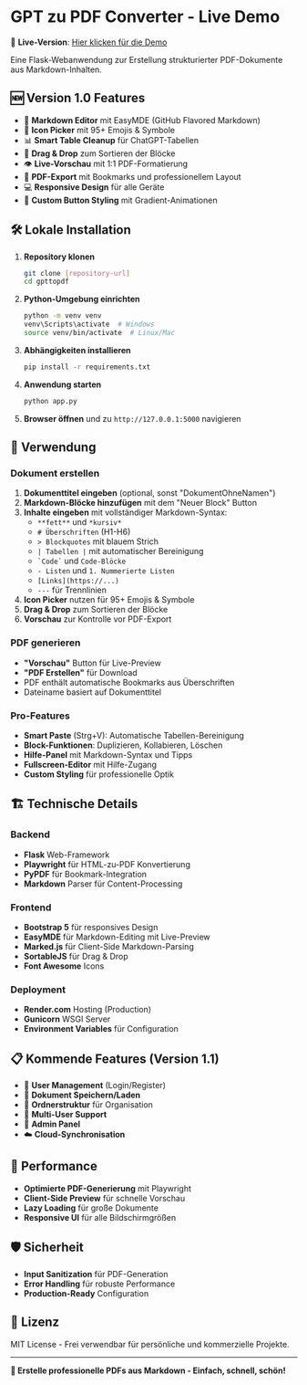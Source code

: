 # GPT zu PDF Converter - Live Demo

🚀 **Live-Version**: [Hier klicken für die Demo](https://gpttopdf.onrender.com)

Eine Flask-Webanwendung zur Erstellung strukturierter PDF-Dokumente aus Markdown-Inhalten.

## 🆕 Version 1.0 Features

- 📝 **Markdown Editor** mit EasyMDE (GitHub Flavored Markdown)
- 🎯 **Icon Picker** mit 95+ Emojis & Symbole
- 📊 **Smart Table Cleanup** für ChatGPT-Tabellen
- 🔄 **Drag & Drop** zum Sortieren der Blöcke
- 👁️ **Live-Vorschau** mit 1:1 PDF-Formatierung
- 📄 **PDF-Export** mit Bookmarks und professionellem Layout
- 💻 **Responsive Design** für alle Geräte
- 🎨 **Custom Button Styling** mit Gradient-Animationen

## 🛠️ Lokale Installation

1. **Repository klonen**
   ```bash
   git clone [repository-url]
   cd gpttopdf
   ```

2. **Python-Umgebung einrichten**
   ```bash
   python -m venv venv
   venv\Scripts\activate  # Windows
   source venv/bin/activate  # Linux/Mac
   ```

3. **Abhängigkeiten installieren**
   ```bash
   pip install -r requirements.txt
   ```

4. **Anwendung starten**
   ```bash
   python app.py
   ```

5. **Browser öffnen** und zu `http://127.0.0.1:5000` navigieren

## 📖 Verwendung

### Dokument erstellen

1. **Dokumenttitel eingeben** (optional, sonst "DokumentOhneNamen")
2. **Markdown-Blöcke hinzufügen** mit dem "Neuer Block" Button
3. **Inhalte eingeben** mit vollständiger Markdown-Syntax:
   - `**fett**` und `*kursiv*`
   - `# Überschriften` (H1-H6)
   - `> Blockquotes` mit blauem Strich
   - `| Tabellen |` mit automatischer Bereinigung
   - `` `Code` `` und ```Code-Blöcke```
   - `- Listen` und `1. Nummerierte Listen`
   - `[Links](https://...)`
   - `---` für Trennlinien
4. **Icon Picker** nutzen für 95+ Emojis & Symbole
5. **Drag & Drop** zum Sortieren der Blöcke
6. **Vorschau** zur Kontrolle vor PDF-Export

### PDF generieren

- **"Vorschau"** Button für Live-Preview
- **"PDF Erstellen"** für Download
- PDF enthält automatische Bookmarks aus Überschriften
- Dateiname basiert auf Dokumenttitel

### Pro-Features

- **Smart Paste** (Strg+V): Automatische Tabellen-Bereinigung
- **Block-Funktionen**: Duplizieren, Kollabieren, Löschen
- **Hilfe-Panel** mit Markdown-Syntax und Tipps
- **Fullscreen-Editor** mit Hilfe-Zugang
- **Custom Styling** für professionelle Optik

## 🏗️ Technische Details

### Backend
- **Flask** Web-Framework
- **Playwright** für HTML-zu-PDF Konvertierung
- **PyPDF** für Bookmark-Integration
- **Markdown** Parser für Content-Processing

### Frontend
- **Bootstrap 5** für responsives Design
- **EasyMDE** für Markdown-Editing mit Live-Preview
- **Marked.js** für Client-Side Markdown-Parsing
- **SortableJS** für Drag & Drop
- **Font Awesome** Icons

### Deployment
- **Render.com** Hosting (Production)
- **Gunicorn** WSGI Server
- **Environment Variables** für Configuration

## 📋 Kommende Features (Version 1.1)

- 👤 **User Management** (Login/Register)
- 💾 **Dokument Speichern/Laden**
- 📁 **Ordnerstruktur** für Organisation
- 👥 **Multi-User Support**
- 🔐 **Admin Panel**
- ☁️ **Cloud-Synchronisation**

## 🚀 Performance

- **Optimierte PDF-Generierung** mit Playwright
- **Client-Side Preview** für schnelle Vorschau
- **Lazy Loading** für große Dokumente
- **Responsive UI** für alle Bildschirmgrößen

## 🛡️ Sicherheit

- **Input Sanitization** für PDF-Generation
- **Error Handling** für robuste Performance
- **Production-Ready** Configuration

## 📄 Lizenz

MIT License - Frei verwendbar für persönliche und kommerzielle Projekte.

---

**🎯 Erstelle professionelle PDFs aus Markdown - Einfach, schnell, schön!**
